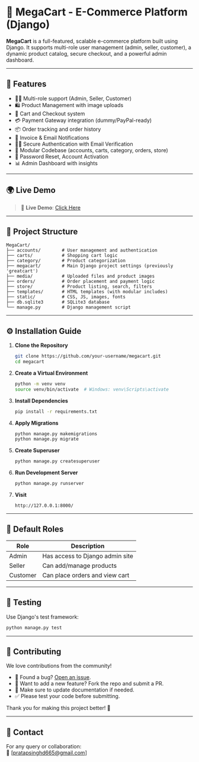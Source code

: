 # 🛒 MegaCart - E-Commerce Platform (Django)

**MegaCart** is a full-featured, scalable e-commerce platform built using Django. It supports multi-role user management (admin, seller, customer), a dynamic product catalog, secure checkout, and a powerful admin dashboard.

---

## 🚀 Features

- 🧑‍💼 Multi-role support (Admin, Seller, Customer)
- 🛍️ Product Management with image uploads
- 🛒 Cart and Checkout system
- 💳 Payment Gateway integration (dummy/PayPal-ready)
- 📦 Order tracking and order history
- 🧾 Invoice & Email Notifications
- 🧑‍🔒 Secure Authentication with Email Verification
- 📂 Modular Codebase (accounts, carts, category, orders, store)
- 🔐 Password Reset, Account Activation
- 📊 Admin Dashboard with insights

---

## 🌍 Live Demo

> 🔗 **Live Demo**: [Click Here](https://megacart-1-o5eo.onrender.com)

---

## 📁 Project Structure

```
MegaCart/
├── accounts/        # User management and authentication
├── carts/           # Shopping cart logic
├── category/        # Product categorization
├── megacart/        # Main Django project settings (previously 'greatcart')
├── media/           # Uploaded files and product images
├── orders/          # Order placement and payment logic
├── store/           # Product listing, search, filters
├── templates/       # HTML templates (with modular includes)
├── static/          # CSS, JS, images, fonts
├── db.sqlite3       # SQLite3 database
└── manage.py        # Django management script
```

---

## ⚙️ Installation Guide

1. **Clone the Repository**
   ```bash
   git clone https://github.com/your-username/megacart.git
   cd megacart
   ```

2. **Create a Virtual Environment**
   ```bash
   python -m venv venv
   source venv/bin/activate  # Windows: venv\Scripts\activate
   ```

3. **Install Dependencies**
   ```bash
   pip install -r requirements.txt
   ```

4. **Apply Migrations**
   ```bash
   python manage.py makemigrations
   python manage.py migrate
   ```

5. **Create Superuser**
   ```bash
   python manage.py createsuperuser
   ```

6. **Run Development Server**
   ```bash
   python manage.py runserver
   ```

7. **Visit**
   ```
   http://127.0.0.1:8000/
   ```

---

## 🔐 Default Roles

| Role       | Description                     |
|------------|---------------------------------|
| Admin      | Has access to Django admin site |
| Seller     | Can add/manage products         |
| Customer   | Can place orders and view cart  |

---


## 🧪 Testing

Use Django's test framework:
```bash
python manage.py test
```

---

## 🤝 Contributing

We love contributions from the community!

- 🐞 Found a bug? [Open an issue](https://github.com/Dhananjay66/megacart/issues).
- 🚀 Want to add a new feature? Fork the repo and submit a PR.
- 📄 Make sure to update documentation if needed.
- ✅ Please test your code before submitting.

Thank you for making this project better! 💖

---

## 📧 Contact

For any query or collaboration:  
📧 [pratapsinghd665@gmail.com]
